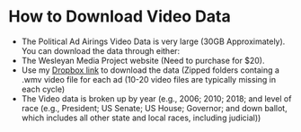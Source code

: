 # How to Download Video Data
* The Political Ad Airings Video Data is very large (30GB Approximately). You can download the data through either:
* The Wesleyan Media Project website (Need to purchase for $20). 
* Use my [Dropbox link](https://www.dropbox.com/sh/3sys8nyzc1dtdbc/AAAWytnNcrP6KHfSKV8IwBJMa?dl=0) to download the data (Zipped folders containg a .wmv video file for each ad (10-20 video files are typically missing in each cycle)
* The Video data is broken up by year (e.g., 2006; 2010; 2018; and level of race (e.g., President; US Senate; US House; Governor; and down ballot, which includes all other state and local races, including judicial)) 
